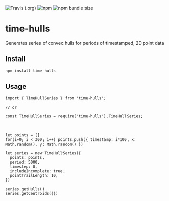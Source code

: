 ![Travis (.org)](https://img.shields.io/travis/mattsears18/time-hulls.svg)
![npm](https://img.shields.io/npm/v/time-hulls.svg?color=blue)
![npm bundle size](https://img.shields.io/bundlephobia/min/time-hulls.svg)

# time-hulls
Generates series of convex hulls for periods of timestamped, 2D point data

## Install
    npm install time-hulls

## Usage
    import { TimeHullSeries } from 'time-hulls';

    // or

    const TimeHullSeries = require("time-hulls").TimeHullSeries;
&nbsp;

    let points = []
    for(i=0; i < 300; i++) points.push({ timestamp: i*100, x: Math.random(), y: Math.random() })

    let series = new TimeHullSeries({
      points: points,
      period: 5000,
      timestep: 0,
      includeIncomplete: true,
      pointTrailLength: 10,
    })

    series.getHulls()
    series.getCentroids({})
